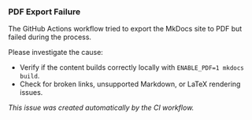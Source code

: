 ### PDF Export Failure

The GitHub Actions workflow tried to export the MkDocs site to PDF but failed during the process.

Please investigate the cause:
- Verify if the content builds correctly locally with `ENABLE_PDF=1 mkdocs build`.
- Check for broken links, unsupported Markdown, or LaTeX rendering issues.

_This issue was created automatically by the CI workflow._
